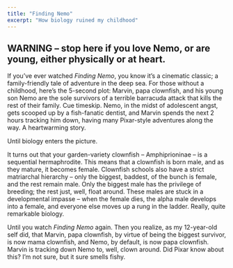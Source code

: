 ```yaml
---
title: "Finding Nemo"
excerpt: "How biology ruined my childhood"
---
```

## WARNING – stop here if you love Nemo, or are young, either physically or at heart.

If you’ve ever watched *Finding Nemo*, you know it’s a cinematic classic; a family-friendly tale of adventure in the deep sea. For those without a childhood, here’s the 5-second plot: Marvin, papa clownfish, and his young son Nemo are the sole survivors of a terrible barracuda attack that kills the rest of their family. Cue timeskip. Nemo, in the midst of adolescent angst, gets scooped up by a fish-fanatic dentist, and Marvin spends the next 2 hours tracking him down, having many Pixar-style adventures along the way. A heartwarming story.

Until biology enters the picture.

It turns out that your garden-variety clownfish – Amphiprioninae – is a sequential hermaphrodite. This means that a clownfish is born male, and as they mature, it becomes female. Clownfish schools also have a strict matriarchal hierarchy – only the biggest, baddest, of the bunch is female, and the rest remain male. Only the biggest male has the privilege of breeding; the rest just, well, float around. These males are stuck in a developmental impasse – when the female dies, the alpha male develops into a female, and everyone else moves up a rung in the ladder. Really, quite remarkable biology.

Until you watch *Finding Nemo* again. Then you realize, as my 12-year-old self did, that Marvin, papa clownfish, by virtue of being the biggest survivor, is now mama clownfish, and Nemo, by default, is now papa clownfish. Marvin is tracking down Nemo to, well, clown around. Did Pixar know about this? I’m not sure, but it sure smells fishy. 
